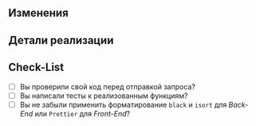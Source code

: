 ## Изменения
<!-- Опишите здесь на языке, понятном каждому, изменения, сделанные в исходном коде по пунктам. -->

## Детали реализации
<!-- Здесь можно описать технические детали по пунктам. -->

## Check-List
<!-- После сохранения у следующих полей появятся галочки, которые нужно проставить мышкой -->
- [ ] Вы проверили свой код перед отправкой запроса?
- [ ] Вы написали тесты к реализованным функциям?
- [ ] Вы не забыли применить форматирование `black` и `isort` для _Back-End_ или `Prettier` для _Front-End_?
